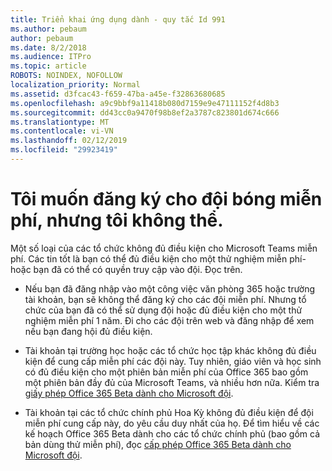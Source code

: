 ```yaml
---
title: Triển khai ứng dụng dành - quy tắc Id 991
ms.author: pebaum
author: pebaum
ms.date: 8/2/2018
ms.audience: ITPro
ms.topic: article
ROBOTS: NOINDEX, NOFOLLOW
localization_priority: Normal
ms.assetid: d3fcac43-f659-47ba-a45e-f32863680685
ms.openlocfilehash: a9c9bbf9a11418b080d7159e9e47111152f4d8b3
ms.sourcegitcommit: dd43cc0a9470f98b8ef2a3787c823801d674c666
ms.translationtype: MT
ms.contentlocale: vi-VN
ms.lasthandoff: 02/12/2019
ms.locfileid: "29923419"
---
```

# <a name="id-like-to-sign-up-for-teams-free-but-i-cant"></a>Tôi muốn đăng ký cho đội bóng miễn phí, nhưng tôi không thể.

Một số loại của các tổ chức không đủ điều kiện cho Microsoft Teams miễn phí. Các tin tốt là bạn có thể đủ điều kiện cho một thử nghiệm miễn phí- hoặc bạn đã có thể có quyền truy cập vào đội. Đọc trên.
  
- Nếu bạn đã đăng nhập vào một công việc văn phòng 365 hoặc trường tài khoản, bạn sẽ không thể đăng ký cho các đội miễn phí. Nhưng tổ chức của bạn đã có thể sử dụng đội hoặc đủ điều kiện cho một thử nghiệm miễn phí 1 năm. Đi cho các đội trên web và đăng nhập để xem nếu bạn đang hội đủ điều kiện.
    
- Tài khoản tại trường học hoặc các tổ chức học tập khác không đủ điều kiện để cung cấp miễn phí các đội này. Tuy nhiên, giáo viên và học sinh có đủ điều kiện cho một phiên bản miễn phí của Office 365 bao gồm một phiên bản đầy đủ của Microsoft Teams, và nhiều hơn nữa. Kiểm tra [giấy phép Office 365 Beta dành cho Microsoft đội](https://docs.microsoft.com/microsoftteams/office-365-licensing).
    
- Tài khoản tại các tổ chức chính phủ Hoa Kỳ không đủ điều kiện để đội miễn phí cung cấp này, do yêu cầu duy nhất của họ. Để tìm hiểu về các kế hoạch Office 365 Beta dành cho các tổ chức chính phủ (bao gồm cả bản dùng thử miễn phí), đọc [cấp phép Office 365 Beta dành cho Microsoft đội](https://docs.microsoft.com/microsoftteams/office-365-licensing).
    

